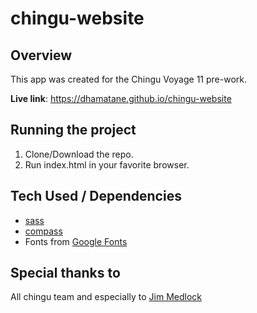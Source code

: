 # chingu-website
## Overview
This app was created for the Chingu Voyage 11 pre-work.

**Live link**: https://dhamatane.github.io/chingu-website

## Running the project
1. Clone/Download the repo.
2. Run index.html in your favorite browser.

## Tech Used / Dependencies
* [sass](https://sass-lang.com/)
* [compass](http://compass-style.org/) 
* Fonts from [Google Fonts](https://fonts.google.com/)

## Special thanks to
All chingu team and especially to [Jim Medlock](https://github.com/jdmedlock)